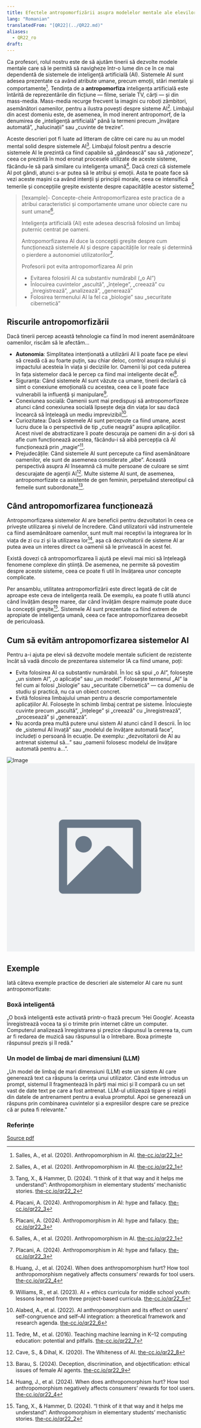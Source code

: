 ```yaml
---
title: Efectele antropomorfizării asupra modelelor mentale ale elevilor despre AI
lang: "Romanian"
translatedFrom: "[QR22](../QR22.md)"
aliases:
  - QR22_ro
draft:
---
```


Ca profesori, rolul nostru este de să ajutăm tinerii să dezvolte modele mentale care să le permită să navigheze într-o lume din ce în ce mai dependentă de sistemele de inteligență artificială (AI). Sistemele AI sunt adesea prezentate ca având atribute umane, precum emoții, stări mentale și comportamente[^1]. Tendința de a **antropomorfiza** inteligența artificială este întărită de reprezentările din ficțiune — filme, seriale TV, cărți — și din mass-media. Mass-media recurge frecvent la imagini cu roboți zâmbitori, asemănători oamenilor, pentru a ilustra povești despre sisteme AI[^1]. Limbajul din acest domeniu este, de asemenea, în mod inerent antropomorf, de la denumirea de „inteligență artificială” până la termeni precum „învățare automată”, „halucinații” sau „cuvinte de trezire”.

Aceste descrieri pot fi luate ad litteram de către cei care nu au un model mental solid despre sistemele AI[^2]. Limbajul folosit pentru a descrie sistemele AI le prezintă ca fiind capabile să „gândească” sau să „raționeze”, ceea ce prezintă în mod eronat procesele utilizate de aceste sisteme, făcându-le să pară similare cu inteligența umană[^3]. Dacă crezi că sistemele AI pot gândi, atunci s-ar putea să le atribui și emoții. Asta te poate face să vezi aceste mașini ca având intenții și principii morale, ceea ce intensifică temerile și concepțiile greșite existente despre capacitățile acestor sisteme[^3]

> [!example]- Concepte-cheie
> Antropomorfizarea este practica de a atribui caracteristici și comportamente umane unor obiecte care nu sunt umane[^1].
> 
> Inteligența artificială (AI) este adesea descrisă folosind un limbaj puternic centrat pe oameni.
> 
> Antropomorfizarea AI duce la concepții greșite despre cum funcționează sistemele AI și despre capacitățile lor reale și determină o pierdere a autonomiei utilizatorilor[^3].
> 
> Profesorii pot evita antropomorfizarea AI prin
> 
> - Evitarea folosirii AI ca substantiv numărabil („o AI”)
> - Înlocuirea cuvintelor „ascultă”, „înțelege”, „creează” cu „înregistrează”, „analizează”, „generează”
> - Folosirea termenului AI la fel ca „biologie” sau „securitate cibernetică”
> 

## Riscurile antropomorfizării

Dacă tinerii percep această tehnologie ca fiind în mod inerent asemănătoare oamenilor, riscăm să   le afectăm…

- **Autonomia**: Simplitatea intenționată a utilizării AI îi poate face pe elevi să creadă că au foarte puțin, sau chiar deloc, control asupra rolului și impactului acesteia în viața și deciziile lor. Oamenii își pot ceda puterea în fața sistemelor dacă le percep ca fiind mai inteligente decât ei[^4].
- Siguranța: Când sistemele AI sunt văzute ca umane, tinerii declară că simt o conexiune emoțională cu acestea, ceea ce îi poate face vulnerabili la influență și manipulare[^5].
- Conexiunea socială: Oamenii sunt mai predispuși să antropomorfizeze atunci când conexiunea socială lipsește deja din viața lor sau dacă încearcă să înțeleagă un mediu imprevizibil[^6].
- Curiozitatea: Dacă sistemele AI sunt percepute ca fiind umane, acest lucru duce la o perspectivă de tip „cutie neagră” asupra aplicațiilor. Acest nivel de abstractizare îi poate descuraja pe oameni din a-și dori să afle cum funcționează acestea, făcându-i să aibă percepția că AI funcționează prin „magie”[^7].
- Prejudecățile: Când sistemele AI sunt percepute ca fiind asemănătoare oamenilor, ele sunt de asemenea considerate „albe”. Această perspectivă asupra AI înseamnă că multe persoane de culoare se simt descurajate de agenții AI[^8]. Multe sisteme AI sunt, de asemenea, antropomorfizate ca asistente de gen feminin, perpetuând stereotipul că femeile sunt subordonate[^9].

## Când antropomorfizarea funcționează

Antropomorfizarea sistemelor AI are beneficii pentru dezvoltatori în ceea ce privește utilizarea și nivelul de încredere. Când utilizatorii văd instrumentele ca fiind asemănătoare oamenilor, sunt mult mai receptivi la integrarea lor în   viața de zi cu zi și la utilizarea lor[^4], așa că dezvoltatorii de sisteme AI ar putea avea un interes direct ca oamenii să le privească în acest fel.

Există dovezi că antropomorfizarea îi ajută pe elevii mai mici să înțeleagă fenomene complexe din știință. De asemenea, ne permite să povestim   despre aceste sisteme, ceea ce poate fi util în învățarea unor concepte complicate.

Per ansamblu, utilitatea antropomorfizării este direct legată de cât de aproape este ceva de inteligența reală. De exemplu, ea poate fi utilă atunci când învățăm despre maree, dar când învățăm   despre maimuțe poate duce la concepții greșite[^2]. Sistemele AI sunt prezentate ca fiind extrem de apropiate de inteligența umană, ceea ce face antropomorfizarea deosebit de periculoasă.

## Cum să evităm antropomorfizarea sistemelor AI

Pentru a-i ajuta pe elevi să dezvolte modele mentale suficient de rezistente încât să vadă dincolo de prezentarea   sistemelor IA ca fiind umane, poți:

- Evita folosirea AI ca substantiv numărabil. În loc să spui „o AI”, folosește „un sistem AI”, „o aplicație” sau „un model”. Folosește termenul „AI” la fel cum ai folosi „biologie” sau „securitate cibernetică” — ca domeniu de studiu și practică, nu ca un obiect concret.
- Evită folosirea limbajului uman pentru a descrie comportamentele aplicațiilor AI. Folosește în schimb limbaj centrat pe sisteme. Înlocuiește cuvinte precum „ascultă”, „înțelege” și „creează” cu „înregistrează”, „procesează” și „generează”.
- Nu acorda prea multă putere unui sistem AI atunci când îl descrii. În loc de „sistemul AI învață” sau „modelul de învățare automată face”, includeți o persoană în ecuație. De exemplu: „dezvoltatorii de AI au antrenat sistemul să…” sau „oamenii folosesc modelul de învățare automată pentru a…”.

![Image](Image)
![](../assets/img/quickreads/placeholder.svg)
## Exemple

Iată câteva exemple practice de descrieri ale sistemelor AI care nu sunt antropomorfizate:

### Boxă inteligentă

„O boxă inteligentă este activată printr-o frază precum ‘Hei Google’. Aceasta înregistrează vocea ta și o trimite prin internet către un computer.\
Computerul analizează înregistrarea și prezice răspunsul la cererea ta, cum ar fi redarea de muzică sau răspunsul la o întrebare. Boxa primește răspunsul prezis și îl redă.”

### Un model de limbaj de mari dimensiuni (LLM)

„Un model de limbaj de mari dimensiuni (LLM) este un sistem AI care generează text ca răspuns la cerința unui utilizator. Când este introdus un prompt, sistemul îl fragmentează în părți mai mici și îl compară cu un set vast de date text pe care a fost antrenat. LLM-ul utilizează tipare și relații din datele de antrenament pentru a evalua promptul. Apoi se generează un răspuns prin combinarea cuvintelor și a expresiilor despre care se prezice că ar putea fi relevante.”

### Referințe

[^1]: Salles, A., et al. (2020). Anthropomorphism in AI. [the-cc.io/qr22\_1](the-cc.io/qr22_1)

[^2]: Tang, X., & Hammer, D. (2024). “I think of it that way and it helps me understand”: Anthropomorphism in elementary students’ mechanistic stories. [the-cc.io/qr22\_2](the-cc.io/qr22_2)

[^3]: Placani, A. (2024). Anthropomorphism in AI: hype and fallacy. [the-cc.io/qr22\_3](the-cc.io/qr22_2)

[^4]: Huang, J., et al. (2024). When does anthropomorphism hurt? How tool anthropomorphism negatively affects consumers’ rewards for tool users. [the-cc.io/qr22\_4](the-cc.io/qr22_4)

[^5]: Williams, R., et al. (2023). AI + ethics curricula for middle school youth: lessons learned from three project-based curricula. [the-cc.io/qr22\_5](the-cc.io/qr22_5)

[^6]: Alabed, A., et al. (2022). AI anthropomorphism and its effect on users’ self-congruence and self–AI integration: a theoretical framework and research agenda. [the-cc.io/qr22\_6](the-cc.io/qr22_6)

[^7]: Tedre, M., et al. (2016). Teaching machine learning in K–12 computing education: potential and pitfalls. [the-cc.io/qr22\_7](the-cc.io/qr22_7)

[^8]: Cave, S., & Dihal, K. (2020). The Whiteness of AI. [the-cc.io/qr22\_8](the-cc.io/qr22_8)

[^9]: Barau, S. (2024). Deception, discrimination, and objectification: ethical issues of female AI agents. [the-cc.io/qr22\_9](the-cc.io/qr22_9)

[Source pdf](https://static.raspberrypi.org/files/curriculum/quickreads/22-Pedagogy_Summary_Anthropomorphism_2025.pdf)
